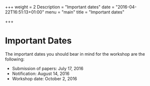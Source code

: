 +++
weight = 2
Description = "Important dates"
date = "2016-04-22T16:51:13+01:00"
menu = "main"
title = "Important dates"

+++

# Important Dates

The important dates you should bear in mind for the workshop are the following:

- Submission of papers:      July 17, 2016
- Notification:            August 14, 2016
- Workshop date:         October 2, 2016
